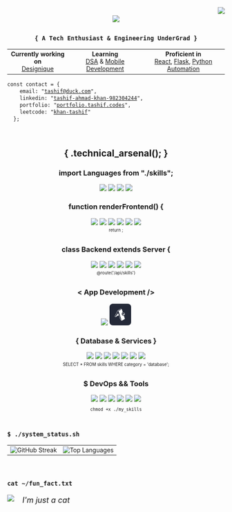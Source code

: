 <div align="right">
  <img src="https://komarev.com/ghpvc/?username=tashifkhan&style=for-the-badge&color=orange" />
</div>

<div align="center">
  <img src="https://readme-typing-svg.herokuapp.com/?font=JetBrains+Mono&size=35&center=true&vCenter=true&width=500&height=70&color=79c2f3&&duration=4000&lines=Hello+World!;I'm+Tashif+Ahmad+Khan!;>+Coding+my+problems_" />
</div>

<h3 align="center"><code>{ A Tech Enthusiast & Engineering UnderGrad }</code></h3>

<div align="center">
  <table>
    <tr>
      <td align="center">
        <strong>Currently working on</strong><br>
        <a href="http://designique.tashif.codes/">Designique</a>
      </td>
      <td align="center">
        <strong>Learning</strong><br>
        <a href="#">DSA</a> & <a href="#">Mobile Development</a>
      </td>
      <td align="center">
        <strong>Proficient in</strong><br>
        <a href="#">React</a>, <a href="#">Flask</a>, <a href="#">Python Automation</a>
      </td>
    </tr>
  </table>
</div>

<div align="left">
  <pre><code>const contact = {
    email: "<a href="mailto:tashif@duck.com" target="_blank">tashif@duck.com</a>",
    linkedin: "<a href="https://www.linkedin.com/in/tashif-ahmad-khan-982304244/" target="_blank">tashif-ahmad-khan-982304244</a>",
    portfolio: "<a href="https://portfolio.tashif.codes/" target="_blank">portfolio.tashif.codes</a>",
    leetcode: "<a href="https://www.leetcode.com/khan-tashif" target="_blank">khan-tashif</a>"
  };</code></pre>
</div>

<br/>

<h2 align="center">{ .technical_arsenal(); }</h2>

<div align="center">
  <h3>import Languages from "./skills";</h3>
  <div>
    <img src="https://skillicons.dev/icons?i=python" height="50px"/>
    <img src="https://skillicons.dev/icons?i=js" height="50px"/>
    <img src="https://skillicons.dev/icons?i=ts" height="50px"/>
    <img src="https://skillicons.dev/icons?i=cpp" height="50px"/>
  </div>
  
  <h3>function renderFrontend() {</h3>
  <div>
    <img src="https://skillicons.dev/icons?i=astro" height="50px"/>
    <img src="https://skillicons.dev/icons?i=react" height="50px"/>
    <img src="https://skillicons.dev/icons?i=next" height="50px"/>
    <img src="https://skillicons.dev/icons?i=remix" height="50px"/>
    <img src="https://skillicons.dev/icons?i=tailwind" height="50px"/>
    <img src="https://skillicons.dev/icons?i=bootstrap" height="50px"/>
    <br/>
    <sub><sup>return <JSX />;</sup></sub>
  </div>
  
  <h3>class Backend extends Server {</h3>
  <div>
    <img src="https://skillicons.dev/icons?i=nodejs" height="50px"/>
    <img src="https://skillicons.dev/icons?i=express" height="50px"/>
    <img src="https://skillicons.dev/icons?i=django" height="50px"/>
    <img src="https://skillicons.dev/icons?i=fastapi" height="50px"/>
    <img src="https://skillicons.dev/icons?i=flask" height="50px"/>
    <img src="https://skillicons.dev/icons?i=wasm" height="50px"/>
    <br/>
    <sub><sup>@route('/api/skills')</sup></sub>
  </div>
  
  <h3>< App Development /></h3>
  <div>
    <img src="https://skillicons.dev/icons?i=electron" height="50px"/>
    <img src="./icons/expo.png" height="50px">
  </div>
  
  <h3>{ Database & Services }</h3>
  <div>
    <img src="https://skillicons.dev/icons?i=mongodb" height="50px"/>
    <img src="https://skillicons.dev/icons?i=postgres" height="50px"/>
    <img src="https://skillicons.dev/icons?i=mysql" height="50px"/>
    <img src="https://skillicons.dev/icons?i=firebase" height="50px"/>
    <img src="https://skillicons.dev/icons?i=appwrite" height="50px"/>
    <img src="https://skillicons.dev/icons?i=supabase" height="50px"/>
    <img src="https://skillicons.dev/icons?i=graphql" height="50px"/>
    <br/>
    <sub><sup>SELECT * FROM skills WHERE category = 'database';</sup></sub>
  </div>
  
  <h3>$ DevOps && Tools</h3>
  <div>
    <img src="https://skillicons.dev/icons?i=docker" height="50px"/>
    <img src="https://skillicons.dev/icons?i=git" height="50px"/>
    <img src="https://skillicons.dev/icons?i=github" height="50px"/>
    <img src="https://skillicons.dev/icons?i=githubactions" height="50px"/>
    <img src="https://skillicons.dev/icons?i=linux" height="50px"/>
    <img src="https://skillicons.dev/icons?i=postman" height="50px"/>
    <br/>
    <sub><code>chmod +x ./my_skills</code></sub>
  </div>
</div>

<br/>

<div align="left">
  <h3><code>$ ./system_status.sh</code></h3>
  <table>
    <tr>
      <td>
        <img height="150" src="https://streak-stats.demolab.com?user=tashifkhan&theme=react&hide_border=true&border_radius=10" alt="GitHub Streak" />
      </td>
      <td>
        <img height="150" src="https://github-readme-stats.vercel.app/api/top-langs?username=tashifkhan&layout=compact&theme=react&hide_border=true&border_radius=10&hide=jupyter%20notebook,html,css,scss" alt="Top Languages" />
      </td>
    </tr>
  </table>
</div>

<br/>

<div align="left">
  <h3><code>cat ~/fun_fact.txt</code></h3>
  <span>
    <img height=100 src="https://media.tenor.com/-ufrqpl5cp0AAAAM/test.gif" style="margin-right: 15px;" /> 
    <span style="vertical-align: middle; font-size: 18px;"><i>I'm just a cat</i></span>
  </span>
</div>
